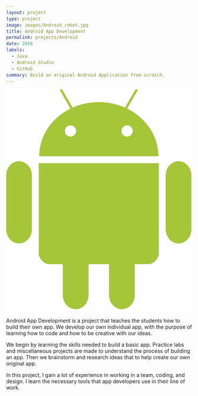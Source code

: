```yaml
---
layout: project
type: project
image: images/Android_robot.jpg
title: Android App Development
permalink: projects/Android
date: 2016
labels:
  - Java
  - Android Studio
  - GitHub
summary: Build an original Android Application from scratch. 
---
```


<img class="ui medium right floated rounded image" src="../images/Android_robot.jpg">

Android App Development is a project that teaches the students how to build their own app. We develop our own individual app, with the purpose of learning how to code and how to be creative with our ideas. 

We begin by learning the skills needed to build a basic app. Practice labs and miscellaneous projects are made to understand the process of building an app. Then we brainstorm and research ideas that to help create our own original app. 

In this project, I gain a lot of experience in working in a team, coding, and design. I learn the necessary tools that app developers use in their line of  work. 
